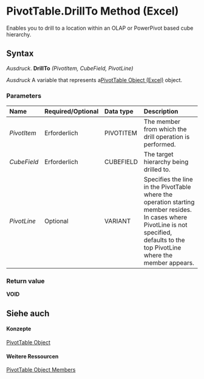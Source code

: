 
# PivotTable.DrillTo Method (Excel)

Enables you to drill to a location within an OLAP or PowerPivot based cube hierarchy.


## Syntax

 _Ausdruck_. **DrillTo** _(PivotItem,_ _CubeField,_ _PivotLine)_

 _Ausdruck_ A variable that represents a[PivotTable Object (Excel)](a9c1d4a0-78a9-f9a6-6daf-91cb63e45842.md) object.


### Parameters



|**Name**|**Required/Optional**|**Data type**|**Description**|
|:-----|:-----|:-----|:-----|
| _PivotItem_|Erforderlich|PIVOTITEM|The member from which the drill operation is performed.|
| _CubeField_|Erforderlich|CUBEFIELD|The target hierarchy being drilled to.|
| _PivotLine_|Optional|VARIANT|Specifies the line in the PivotTable where the operation starting member resides. In cases where PivotLine is not specified, defaults to the top PivotLine where the member appears.|

### Return value

 **VOID**


## Siehe auch


#### Konzepte


[PivotTable Object](a9c1d4a0-78a9-f9a6-6daf-91cb63e45842.md)
#### Weitere Ressourcen


[PivotTable Object Members](http://msdn.microsoft.com/library/8e8d1692-cf32-63c6-a1f6-54ddcc2a4964%28Office.15%29.aspx)